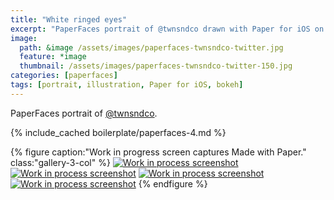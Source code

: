 ```yaml
---
title: "White ringed eyes"
excerpt: "PaperFaces portrait of @twnsndco drawn with Paper for iOS on an iPad."
image: 
  path: &image /assets/images/paperfaces-twnsndco-twitter.jpg 
  feature: *image
  thumbnail: /assets/images/paperfaces-twnsndco-twitter-150.jpg
categories: [paperfaces]
tags: [portrait, illustration, Paper for iOS, bokeh]
---
```


PaperFaces portrait of [@twnsndco](https://twitter.com/twnsndco).

{% include_cached boilerplate/paperfaces-4.md %}

{% figure caption:"Work in progress screen captures Made with Paper." class:"gallery-3-col" %}
[![Work in process screenshot](/assets/images/paperfaces-twnsndco-process-1-600.jpg)](/assets/images/paperfaces-twnsndco-process-1-lg.jpg) [![Work in process screenshot](/assets/images/paperfaces-twnsndco-process-2-600.jpg)](/assets/images/paperfaces-twnsndco-process-2-lg.jpg) [![Work in process screenshot](/assets/images/paperfaces-twnsndco-process-3-600.jpg)](/assets/images/paperfaces-twnsndco-process-3-lg.jpg) [![Work in process screenshot](/assets/images/paperfaces-twnsndco-process-4-600.jpg)](/assets/images/paperfaces-twnsndco-process-4-lg.jpg)
{% endfigure %}
